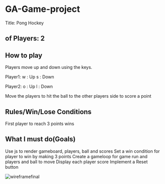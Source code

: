 # GA-Game-project

Title: Pong Hockey

## of Players: 2

## How to play
Players move up and down using the keys.

Player1: w : Up
         s : Down

Player2: o : Up
         l : Down

Move the players to hit the ball to the other players side to score a point
## Rules/Win/Lose Conditions

First player to reach 3 points wins 

## What I must do(Goals)
Use js to render gameboard, players, ball and scores
Set a win condition for player to win by making 3 points
Create a gameloop for game run and players and ball to move
Display each player score
Implement a Reset button







![wireframefinal](https://user-images.githubusercontent.com/91287414/138512840-c776283e-ca0e-4877-b107-7d536473df52.png)
